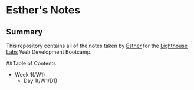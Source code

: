 # Esther's Notes

## Summary

This repository contains all of the notes taken by [Esther](https://github.com/esplett) for the [Lighthouse Labs](https://www.lighthouselabs.ca) Web Development Bootcamp.

##Table of Contents

* Week 1(/W1)
  * Day 1(/W1/D1)